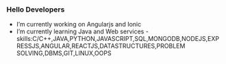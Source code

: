 ### Hello Developers

- I’m currently working on Angularjs and Ionic
- I’m currently learning Java and Web services
-skills:C/C++,JAVA,PYTHON,JAVASCRIPT,SQL,MONGODB,NODEJS,EXPRESSJS,ANGULAR,REACTJS,DATASTRUCTURES,PROBLEM SOLVING,DBMS,GIT,LINUX,OOPS


